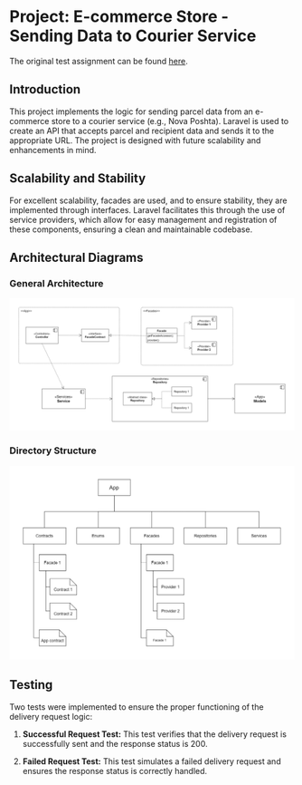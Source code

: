 # Project: E-commerce Store - Sending Data to Courier Service

The original test assignment can be found [here](documentation/Test_Case_Original.pdf).

## Introduction

This project implements the logic for sending parcel data 
from an e-commerce store to a courier service (e.g., Nova Poshta). 
Laravel is used to create an API that accepts parcel 
and recipient data and sends it to the appropriate URL. 
The project is designed with future scalability 
and enhancements in mind.

## Scalability and Stability

For excellent scalability, facades are used, 
and to ensure stability, they are implemented through interfaces. 
Laravel facilitates this through the use of service providers, 
which allow for easy management and registration 
of these components, ensuring a clean and maintainable codebase.
## Architectural Diagrams

### General Architecture

![Architecture Concepts](documentation/Architecture_Concepts.drawio.png)

### Directory Structure

![Directory Structure](documentation/Directory_Structure.drawio.png)

## Testing

Two tests were implemented to ensure the proper functioning of the delivery request logic:

1. **Successful Request Test:** This test verifies that the delivery request is successfully sent and the response status is 200.

2. **Failed Request Test:** This test simulates a failed delivery request and ensures the response status is correctly handled.
